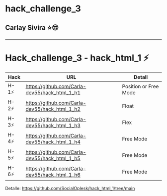 # hack_challenge_3

## Carlay Sivira ⭐😎

<hr>

# Hack_challenge_3 - hack_html_1 ⚡

| Hack | URL | Detall |
| ------ | ------ | ------ | 
| H-1⚡ | https://github.com/Carla-dev55/hack_html_1_h1 | Position or Free Mode |
| H-2⚡ | https://github.com/Carla-dev55/hack_html_1_h2 | Float |
| H-3⚡ | https://github.com/Carla-dev55/hack_html_1_h3 | Flex |
| H-4⚡ | https://github.com/Carla-dev55/hack_html_1_h4 | Free Mode |
| H-5⚡ | https://github.com/Carla-dev55/hack_html_1_h5 | Free Mode |
| H-6⚡ | https://github.com/Carla-dev55/hack_html_1_h6 | Free Mode |

Detalle: https://github.com/SocialOplesk/hack_html_1/tree/main
